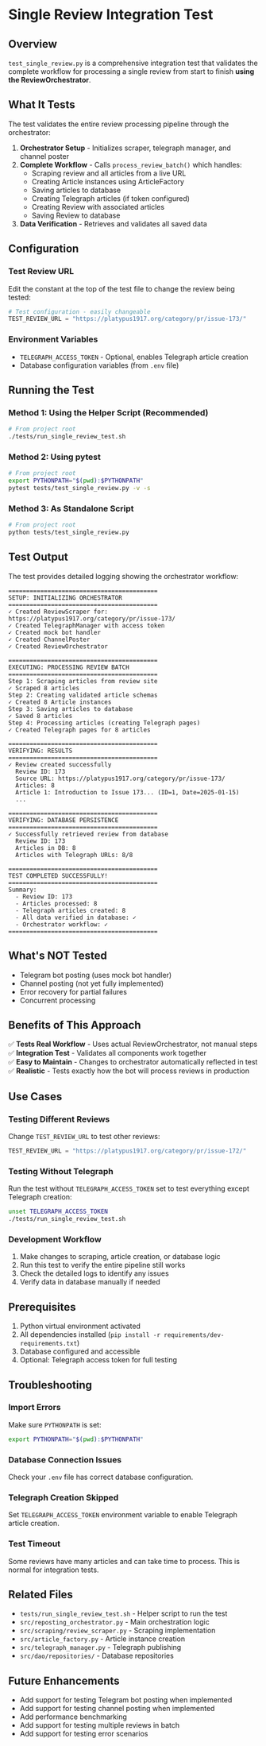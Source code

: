# Single Review Integration Test

## Overview

`test_single_review.py` is a comprehensive integration test that validates the complete workflow for processing a single review from start to finish **using the ReviewOrchestrator**.

## What It Tests

The test validates the entire review processing pipeline through the orchestrator:

1. **Orchestrator Setup** - Initializes scraper, telegraph manager, and channel poster
2. **Complete Workflow** - Calls `process_review_batch()` which handles:
   - Scraping review and all articles from a live URL
   - Creating Article instances using ArticleFactory
   - Saving articles to database
   - Creating Telegraph articles (if token configured)
   - Creating Review with associated articles
   - Saving Review to database
3. **Data Verification** - Retrieves and validates all saved data

## Configuration

### Test Review URL

Edit the constant at the top of the test file to change the review being tested:

```python
# Test configuration - easily changeable
TEST_REVIEW_URL = "https://platypus1917.org/category/pr/issue-173/"
```

### Environment Variables

- `TELEGRAPH_ACCESS_TOKEN` - Optional, enables Telegraph article creation
- Database configuration variables (from `.env` file)

## Running the Test

### Method 1: Using the Helper Script (Recommended)

```bash
# From project root
./tests/run_single_review_test.sh
```

### Method 2: Using pytest

```bash
# From project root
export PYTHONPATH="$(pwd):$PYTHONPATH"
pytest tests/test_single_review.py -v -s
```

### Method 3: As Standalone Script

```bash
# From project root
python tests/test_single_review.py
```

## Test Output

The test provides detailed logging showing the orchestrator workflow:

```
==========================================
SETUP: INITIALIZING ORCHESTRATOR
==========================================
✓ Created ReviewScraper for: https://platypus1917.org/category/pr/issue-173/
✓ Created TelegraphManager with access token
✓ Created mock bot handler
✓ Created ChannelPoster
✓ Created ReviewOrchestrator

==========================================
EXECUTING: PROCESSING REVIEW BATCH
==========================================
Step 1: Scraping articles from review site
✓ Scraped 8 articles
Step 2: Creating validated article schemas
✓ Created 8 Article instances
Step 3: Saving articles to database
✓ Saved 8 articles
Step 4: Processing articles (creating Telegraph pages)
✓ Created Telegraph pages for 8 articles

==========================================
VERIFYING: RESULTS
==========================================
✓ Review created successfully
  Review ID: 173
  Source URL: https://platypus1917.org/category/pr/issue-173/
  Articles: 8
  Article 1: Introduction to Issue 173... (ID=1, Date=2025-01-15)
  ...

==========================================
VERIFYING: DATABASE PERSISTENCE
==========================================
✓ Successfully retrieved review from database
  Review ID: 173
  Articles in DB: 8
  Articles with Telegraph URLs: 8/8

==========================================
TEST COMPLETED SUCCESSFULLY!
==========================================
Summary:
  - Review ID: 173
  - Articles processed: 8
  - Telegraph articles created: 8
  - All data verified in database: ✓
  - Orchestrator workflow: ✓
==========================================
```

## What's NOT Tested

- Telegram bot posting (uses mock bot handler)
- Channel posting (not yet fully implemented)
- Error recovery for partial failures
- Concurrent processing

## Benefits of This Approach

✅ **Tests Real Workflow** - Uses actual ReviewOrchestrator, not manual steps  
✅ **Integration Test** - Validates all components work together  
✅ **Easy to Maintain** - Changes to orchestrator automatically reflected in test  
✅ **Realistic** - Tests exactly how the bot will process reviews in production

## Use Cases

### Testing Different Reviews

Change `TEST_REVIEW_URL` to test other reviews:

```python
TEST_REVIEW_URL = "https://platypus1917.org/category/pr/issue-172/"
```

### Testing Without Telegraph

Run the test without `TELEGRAPH_ACCESS_TOKEN` set to test everything except Telegraph creation:

```bash
unset TELEGRAPH_ACCESS_TOKEN
./tests/run_single_review_test.sh
```

### Development Workflow

1. Make changes to scraping, article creation, or database logic
2. Run this test to verify the entire pipeline still works
3. Check the detailed logs to identify any issues
4. Verify data in database manually if needed

## Prerequisites

1. Python virtual environment activated
2. All dependencies installed (`pip install -r requirements/dev-requirements.txt`)
3. Database configured and accessible
4. Optional: Telegraph access token for full testing

## Troubleshooting

### Import Errors

Make sure `PYTHONPATH` is set:

```bash
export PYTHONPATH="$(pwd):$PYTHONPATH"
```

### Database Connection Issues

Check your `.env` file has correct database configuration.

### Telegraph Creation Skipped

Set `TELEGRAPH_ACCESS_TOKEN` environment variable to enable Telegraph article creation.

### Test Timeout

Some reviews have many articles and can take time to process. This is normal for integration tests.

## Related Files

- `tests/run_single_review_test.sh` - Helper script to run the test
- `src/reposting_orchestrator.py` - Main orchestration logic
- `src/scraping/review_scraper.py` - Scraping implementation
- `src/article_factory.py` - Article instance creation
- `src/telegraph_manager.py` - Telegraph publishing
- `src/dao/repositories/` - Database repositories

## Future Enhancements

- Add support for testing Telegram bot posting when implemented
- Add support for testing channel posting when implemented
- Add performance benchmarking
- Add support for testing multiple reviews in batch
- Add support for testing error scenarios

